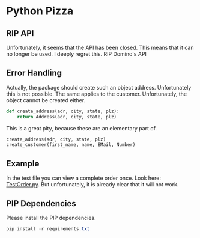 # Python Pizza 
## RIP API
Unfortunately, it seems that the API has been closed. This means that it can no longer be used. I deeply regret this. 
RIP Domino's API


## Error Handling
Actually, the package should create such an object address. Unfortunately this is not possible. The same applies to the customer. Unfortunately, the object cannot be created either. 

```Python 
def create_address(adr, city, state, plz):
    return Address(adr, city, state, plz)
```

This is a great pity, because these are an elementary part of.


```Python 
create_address(adr, city, state, plz)
create_customer(first_name, name, EMail, Number)
```

## Example
In the test file you can view a complete order once. Look here: [TestOrder.py](test.py).
But unfortunately, it is already clear that it will not work. 


## PIP Dependencies
Please install the PIP dependencies.

```PowerShell
pip install -r requirements.txt
```
